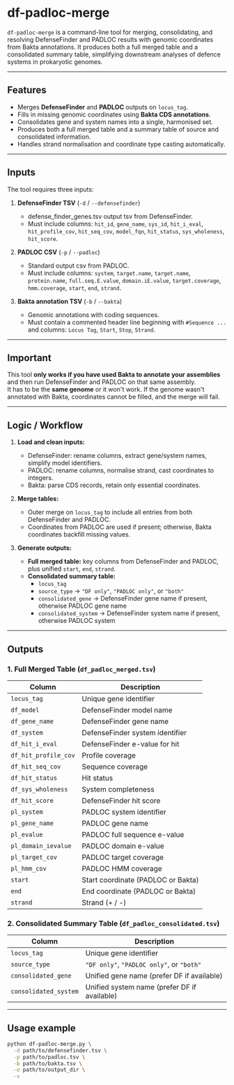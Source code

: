 # df-padloc-merge

`df-padloc-merge` is a command-line tool for merging, consolidating, and resolving DefenseFinder and PADLOC results with genomic coordinates from Bakta annotations. It produces both a full merged table and a consolidated summary table, simplifying downstream analyses of defence systems in prokaryotic genomes.

---

## Features

- Merges **DefenseFinder** and **PADLOC** outputs on `locus_tag`.
- Fills in missing genomic coordinates using **Bakta CDS annotations**.
- Consolidates gene and system names into a single, harmonised set.
- Produces both a full merged table and a summary table of source and consolidated information.
- Handles strand normalisation and coordinate type casting automatically.

---

## Inputs

The tool requires three inputs:

1. **DefenseFinder TSV** (`-d` / `--defensefinder`)  
   - defense_finder_genes.tsv output tsv from DefenseFinder.  
   - Must include columns: `hit_id`, `gene_name`, `sys_id`, `hit_i_eval`, `hit_profile_cov`, `hit_seq_cov`, `model_fqn`, `hit_status`, `sys_wholeness`, `hit_score`.  

2. **PADLOC CSV** (`-p` / `--padloc`)  
   - Standard output csv from PADLOC.  
   - Must include columns: `system`, `target.name`, `target.name`, `protein.name`, `full.seq.E.value`, `domain.iE.value`, `target.coverage`, `hmm.coverage`, `start`, `end`, `strand`.  

3. **Bakta annotation TSV** (`-b` / `--bakta`)  
   - Genomic annotations with coding sequences.  
   - Must contain a commented header line beginning with `#Sequence ...` and columns: `Locus Tag`, `Start`, `Stop`, `Strand`.  

---

## Important

This tool **only works if you have used Bakta to annotate your assemblies** and then run DefenseFinder and PADLOC on that same assembly.  
It has to be the **same genome** or it won't work. If the genome wasn't annotated with Bakta, coordinates cannot be filled, and the merge will fail.

---

## Logic / Workflow

1. **Load and clean inputs:**  
   - DefenseFinder: rename columns, extract gene/system names, simplify model identifiers.  
   - PADLOC: rename columns, normalise strand, cast coordinates to integers.  
   - Bakta: parse CDS records, retain only essential coordinates.  

2. **Merge tables:**  
   - Outer merge on `locus_tag` to include all entries from both DefenseFinder and PADLOC.  
   - Coordinates from PADLOC are used if present; otherwise, Bakta coordinates backfill missing values.  

3. **Generate outputs:**  
   - **Full merged table:** key columns from DefenseFinder and PADLOC, plus unified `start`, `end`, `strand`.  
   - **Consolidated summary table:**  
     - `locus_tag`  
     - `source_type` → `"DF only"`, `"PADLOC only"`, or `"both"`  
     - `consolidated_gene` → DefenseFinder gene name if present, otherwise PADLOC gene name  
     - `consolidated_system` → DefenseFinder system name if present, otherwise PADLOC system

---

## Outputs

### 1. Full Merged Table (`df_padloc_merged.tsv`)

| Column | Description |
|--------|-------------|
| `locus_tag` | Unique gene identifier |
| `df_model` | DefenseFinder model name |
| `df_gene_name` | DefenseFinder gene name |
| `df_system` | DefenseFinder system identifier |
| `df_hit_i_eval` | DefenseFinder e-value for hit |
| `df_hit_profile_cov` | Profile coverage |
| `df_hit_seq_cov` | Sequence coverage |
| `df_hit_status` | Hit status |
| `df_sys_wholeness` | System completeness |
| `df_hit_score` | DefenseFinder hit score |
| `pl_system` | PADLOC system identifier |
| `pl_gene_name` | PADLOC gene name |
| `pl_evalue` | PADLOC full sequence e-value |
| `pl_domain_ievalue` | PADLOC domain e-value |
| `pl_target_cov` | PADLOC target coverage |
| `pl_hmm_cov` | PADLOC HMM coverage |
| `start` | Start coordinate (PADLOC or Bakta) |
| `end` | End coordinate (PADLOC or Bakta) |
| `strand` | Strand (+ / -) |

### 2. Consolidated Summary Table (`df_padloc_consolidated.tsv`)

| Column | Description |
|--------|-------------|
| `locus_tag` | Unique gene identifier |
| `source_type` | `"DF only"`, `"PADLOC only"`, or `"both"` |
| `consolidated_gene` | Unified gene name (prefer DF if available) |
| `consolidated_system` | Unified system name (prefer DF if available) |

---

## Usage example

```bash
python df-padloc-merge.py \
  -d path/to/defensefinder.tsv \
  -p path/to/padloc.tsv \
  -b path/to/bakta.tsv \
  -o path/to/output_dir \
  -v

